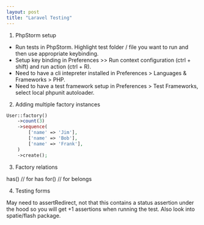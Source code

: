```yaml
---
layout: post
title: "Laravel Testing"
---
```



1. PhpStorm setup

- Run tests in PhpStorm. Highlight test folder / file you want to run and then use appropriate keybinding.
- Setup key binding in Preferences >> Run context configuration (ctrl + shift) and run action (ctrl + R). 
- Need to have a cli intepreter installed in Preferences > Languages & Frameworks > PHP.
- Need to have a test framework setup in Preferences > Test Frameworks, select local phpunit autoloader.

2. Adding multiple factory instances

```php
User::factory()
    ->count(3)
    ->sequence(
        ['name' => 'Jim'],
        ['name' => 'Bob'],
        ['name' => 'Frank'],
    )
    ->create();
```

3. Factory relations

has() // for has
for() // for belongs
 
4. Testing forms

May need to assertRedirect, not that this contains a status assertion under the hood so you will get +1 assertions when running the test. Also look into spatie/flash package.

